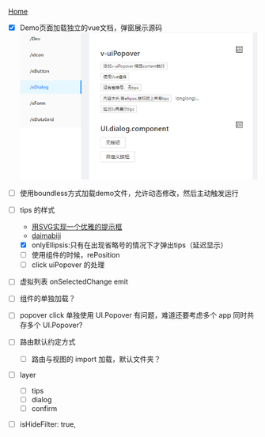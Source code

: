 [Home](./README.md)

- [x] Demo页面加载独立的vue文档，弹窗展示源码
  ![](README.md_assets/2022-12-02-16-25-39.png)
- [ ] 使用boundless方式加载demo文件，允许动态修改，然后主动触发运行
- [ ] tips 的样式
    - [用SVG实现一个优雅的提示框](https://zhuanlan.zhihu.com/p/143876210)
    - [daimabiji](http://demo.daimabiji.com/1553/)
    - [x] onlyEllipsis:只有在出现省略号的情况下才弹出tips（延迟显示）
    - [ ] 使用组件的时候，rePosition
    - [ ] click uiPopover 的处理
- [ ] 虚拟列表 onSelectedChange emit

- [ ] 组件的单独加载？
- [ ] popover click 单独使用 UI.Popover 有问题，难道还要考虑多个 app 同时共存多个 UI.Popover?
- [ ] 路由默认约定方式
    - [ ] 路由与视图的 import 加载，默认文件夹？
- [ ] layer
    - [ ] tips
    - [ ] dialog
    - [ ] confirm
- [ ] isHideFilter: true,


